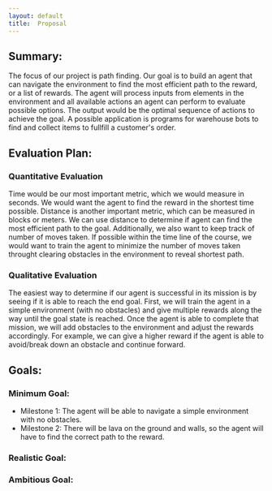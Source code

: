 ```yaml
---
layout: default
title:  Proposal
---
```


## Summary:
The focus of our project is path finding. Our goal is to build an agent that can navigate the environment to find the most efficient path to the reward, or a list of rewards. The agent will process inputs from elements in the environment and all available actions an agent can perform to evaluate possible options. The output would be the optimal sequence of actions to achieve the goal. A possible application is programs for warehouse bots to find and collect items to fullfill a customer's order.

## Evaluation Plan:
### Quantitative Evaluation
Time would be our most important metric, which we would measure in seconds. 
We would want the agent to find the reward in the shortest time possible. 
Distance is another important metric, which can be measured in blocks or meters.
We can use distance to determine if agent can find the most efficient path to 
the goal. Additionally, we also want to keep track of number of moves taken. 
If possible within the time line of the course, we would want to train the agent
to minimize the number of moves taken throught clearing obstacles in the environment
to reveal shortest path. 


### Qualitative Evaluation
The easiest way to determine if our agent is successful in its mission is by seeing if it is able to reach the end goal. First, we will train the agent in a simple environment (with no obstacles) and give multiple rewards along the way until the goal state is reached. Once the agent is able to complete that mission, we will add obstacles to the environment and adjust the rewards accordingly. For example, we can give a higher reward if the agent is able to avoid/break down an obstacle and continue forward.

## Goals:
### Minimum Goal:
- Milestone 1: The agent will be able to navigate a simple environment with no obstacles. 
- Milestone 2: There will be lava on the ground and walls, so the agent will have to find the correct 
path to the reward.

### Realistic Goal:

### Ambitious Goal:


